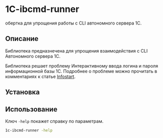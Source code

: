 # 1C-ibcmd-runner
обертка для упрощения работы с CLI автономного сервера 1С.

<a id="markdown-описание" name="описание"></a>
## Описание

Библиотека предназнечена для упрощения взаимодействия с CLI Автономного сервера 1С.


Библиотека решает проблему Интерактивному ввода логина и пароля информационной базы 1С. Подробнее о проблеме можно прочитать в комментариях к статье [Infostart](https://infostart.ru/1c/articles/1168516/).

<a id="markdown-установка" name="установка"></a>
## Установка

<a id="markdown-использование" name="использование"></a>

## Использование

Ключ `-help` покажет справку по параметрам.

```cmd
1c-ibcmd-runner -help
```